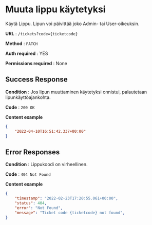 # Muuta lippu käytetyksi

Käytä Lippu. Lipun voi päivittää joko Admin- tai User-oikeuksin.

**URL** : `/tickets?code={ticketcode}`

**Method** : `PATCH`

**Auth required** : YES

**Permissions required** : None

## Success Response

**Condition** : Jos lipun muuttaminen käytetyksi onnistui, palautetaan lipunkäyttöajankohta.

**Code** : `200 OK`

**Content example**

```json
{
    "2022-04-10T16:51:42.337+00:00"
}
```

## Error Responses

**Condition** : Lippukoodi on virheellinen.

**Code** : `404 Not Found`

**Content example**
```json
{
    "timestamp": "2022-02-23T17:20:55.061+00:00",
    "status": 404,
    "error": "Not Found",    
    "message": "Ticket code {ticketcode} not found",
}
```